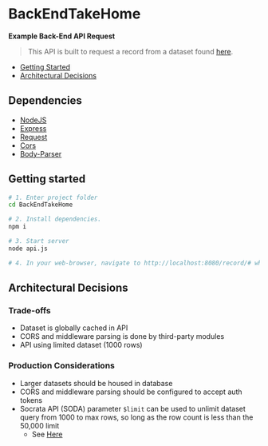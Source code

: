 # BackEndTakeHome

**Example Back-End API Request**

> This API is built to request a record from a dataset found [here](https://data.providenceri.gov/Finance/2017-Property-Tax-Roll/ku9m-5rhr).

- [Getting Started](#getting-started)
- [Architectural Decisions](#architectural-decisions)

## Dependencies
* [NodeJS](https://nodejs.org/en/)
* [Express](https://www.npmjs.com/package/express)
* [Request](https://www.npmjs.com/package/request)
* [Cors](https://www.npmjs.com/package/cors)
* [Body-Parser](https://www.npmjs.com/package/body-parser)

## Getting started

```bash
# 1. Enter project folder
cd BackEndTakeHome

# 2. Install dependencies.
npm i

# 3. Start server
node api.js

# 4. In your web-browser, navigate to http://localhost:8080/record/# where # is the row number to request
```

## Architectural Decisions
### Trade-offs
* Dataset is globally cached in API
* CORS and middleware parsing is done by third-party modules
* API using limited dataset (1000 rows)
### Production Considerations
* Larger datasets should be housed in database
* CORS and middleware parsing should be configured to accept auth tokens
* Socrata API (SODA) parameter `$limit` can be used to unlimit dataset query from 1000 to max rows, so long as the row count is less than the 50,000 limit
    * See [Here](https://support.socrata.com/hc/en-us/articles/202949268-How-to-query-more-than-1000-rows-of-a-dataset)